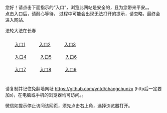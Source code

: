 您好！请点击下面指示的“入口”，浏览此网站是安全的，且为您带来平安。。 <br/>
点击入口后，请耐心等待， 过程中可能会出现无法打开的提示，请忽略，最终会进入网站. </br>

法轮大法在长春<br/>
<div style="padding:10px"><a style="margin:20px" target="_blank" href="https://dspq5qkw12bdt.cloudfront.net/2Qpsp?paiajt" id="ccLink1" rel="nofollow">入口1</a> <a target="_blank" style="margin:20px" href="https://d24pqah21gyasg.cloudfront.net/2Qpsp?ognwrhp" id="ccLink2" rel="nofollow">入口2</a> <a style="margin:20px" target="_blank" href="https://d38csd6bfqdxat.cloudfront.net/2Qpsp?fhgnfns" id="ccLink3" rel="nofollow">入口3</a></div>

<div style="padding:10px" ><a style="margin:20px" target="_blank" href="https://dspq5qkw12bdt.cloudfront.net/2Qpsp?paiajt" id="ccLink4" rel="nofollow">入口4</a> <a style="margin:20px" href="https://d24pqah21gyasg.cloudfront.net/2Qpsp?ognwrhp" target="_blank" id="ccLink5" rel="nofollow">入口5</a> <a style="margin:20px" href="https://d38csd6bfqdxat.cloudfront.net/2Qpsp?fhgnfns" target="_blank" id="ccLink6" rel="nofollow">入口6</a></div>

<div style="padding:10px"><a style="margin:20px" target="_blank" href="https://dspq5qkw12bdt.cloudfront.net/2Qpsp?paiajt" id="ccLink7" rel="nofollow">入口7</a> <a style="margin:20px" href="https://d24pqah21gyasg.cloudfront.net/2Qpsp?ognwrhp" target="_blank" id="ccLink8" rel="nofollow">入口8</a> <a style="margin:20px" target="_blank" href="https://d38csd6bfqdxat.cloudfront.net/2Qpsp?fhgnfns" id="ccLink9" rel="nofollow">入口9</a></div>

<br/>



请复制并记住免翻墙网址 https://github.com/yntd/changchunzx (http后一定要加s)，在电脑或手机的浏览器均可访问。。<br/>

微信如提示停止访问该网页，须先点击右上角，选择浏览器打开。
